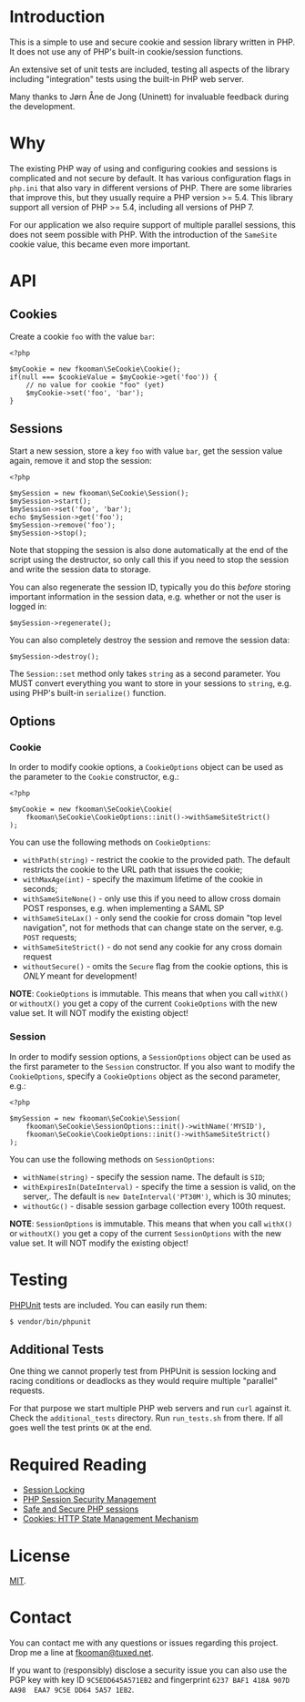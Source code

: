 # Introduction

This is a simple to use and secure cookie and session library written in PHP. 
It does not use any of PHP's built-in cookie/session functions.

An extensive set of unit tests are included, testing all aspects of the 
library including "integration" tests using the built-in PHP web server.

Many thanks to Jørn Åne de Jong (Uninett) for invaluable feedback during the
development.

# Why

The existing PHP way of using and configuring cookies and sessions is 
complicated and not secure by default. It has various configuration flags in 
`php.ini` that also vary in different versions of PHP. There are some 
libraries that improve this, but they usually require a PHP version >= 5.4. 
This library support all version of PHP >= 5.4, including all versions of 
PHP 7.

For our application we also require support of multiple parallel sessions, this
does not seem possible with PHP. With the introduction of the `SameSite` cookie 
value, this became even more important.

# API

## Cookies

Create a cookie `foo` with the value `bar`:

    <?php

    $myCookie = new fkooman\SeCookie\Cookie();
    if(null === $cookieValue = $myCookie->get('foo')) {
        // no value for cookie "foo" (yet)
        $myCookie->set('foo', 'bar');
    }

## Sessions

Start a new session, store a key `foo` with value `bar`, get the session value
again, remove it and stop the session:

    <?php

    $mySession = new fkooman\SeCookie\Session();
    $mySession->start();
    $mySession->set('foo', 'bar');
    echo $mySession->get('foo');
    $mySession->remove('foo');
    $mySession->stop();

Note that stopping the session is also done automatically at the end of the 
script using the destructor, so only call this if you need to stop the session
and write the session data to storage.

You can also regenerate the session ID, typically you do this *before* storing
important information in the session data, e.g. whether or not the user is 
logged in:

    $mySession->regenerate();

You can also completely destroy the session and remove the session data:

    $mySession->destroy();

The `Session::set` method only takes `string` as a second parameter. You MUST 
convert everything you want to store in your sessions to `string`, e.g. using 
PHP's built-in `serialize()` function.

## Options

### Cookie

In order to modify cookie options, a `CookieOptions` object can be used as the
parameter to the `Cookie` constructor, e.g.:

    <?php

    $myCookie = new fkooman\SeCookie\Cookie(
        fkooman\SeCookie\CookieOptions::init()->withSameSiteStrict()
    );

You can use the following methods on `CookieOptions`:

- `withPath(string)` - restrict the cookie to the provided path. The default
  restricts the cookie to the URL path that issues the cookie;
- `withMaxAge(int)` - specify the maximum lifetime of the cookie in seconds;
- `withSameSiteNone()` - only use this if you need to allow cross domain POST 
  responses, e.g. when implementing a SAML SP
- `withSameSiteLax()` - only send the cookie for cross domain "top level 
  navigation", not for methods that can change state on the server, e.g. `POST` 
  requests;
- `withSameSiteStrict()` - do not send any cookie for any cross domain request
- `withoutSecure()` - omits the `Secure` flag from the cookie options, this 
  is *ONLY* meant for development!

**NOTE**: `CookieOptions` is immutable. This means that when you call `withX()` 
or `withoutX()` you get a copy of the current `CookieOptions` with the new 
value set. It will NOT modify the existing object!

### Session

In order to modify session options, a `SessionOptions` object can be used as 
the first parameter to the `Session` constructor. If you also want to modify 
the `CookieOptions`, specify a `CookieOptions` object as the second parameter,
e.g.:

    <?php

    $mySession = new fkooman\SeCookie\Session(
        fkooman\SeCookie\SessionOptions::init()->withName('MYSID'),
        fkooman\SeCookie\CookieOptions::init()->withSameSiteStrict()
    );

You can use the following methods on `SessionOptions`:

- `withName(string)` - specify the session name. The default is `SID`;
- `withExpiresIn(DateInterval)` - specify the time a session is valid, on the
  server,. The default is `new DateInterval('PT30M')`, which is 30 minutes;
- `withoutGc()` - disable session garbage collection every 100th request.

**NOTE**: `SessionOptions` is immutable. This means that when you call `withX()` 
or `withoutX()` you get a copy of the current `SessionOptions` with the new 
value set. It will NOT modify the existing object!

# Testing

[PHPUnit](https://phpunit.de/) tests are included. You can easily run them:

    $ vendor/bin/phpunit

## Additional Tests

One thing we cannot properly test from PHPUnit is session locking and racing 
conditions or deadlocks as they would require multiple "parallel" requests.

For that purpose we start multiple PHP web servers and run `curl` against it. 
Check the `additional_tests` directory. Run `run_tests.sh` from there. If all 
goes well the test prints `OK` at the end.

# Required Reading

- [Session Locking](https://ma.ttias.be/php-session-locking-prevent-sessions-blocking-in-requests/)
- [PHP Session Security Management](https://www.php.net/manual/en/features.session.security.management.php) 
- [Safe and Secure PHP sessions](https://paragonie.com/blog/2015/04/fast-track-safe-and-secure-php-sessions)
- [Cookies: HTTP State Management Mechanism](https://tools.ietf.org/html/draft-ietf-httpbis-rfc6265bis-04)

# License

[MIT](LICENSE).

# Contact

You can contact me with any questions or issues regarding this project. Drop
me a line at [fkooman@tuxed.net](mailto:fkooman@tuxed.net).

If you want to (responsibly) disclose a security issue you can also use the
PGP key with key ID `9C5EDD645A571EB2` and fingerprint
`6237 BAF1 418A 907D AA98  EAA7 9C5E DD64 5A57 1EB2`.
